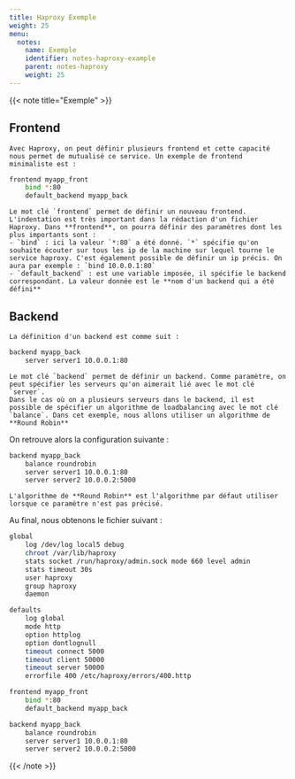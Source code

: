 ```yaml
---
title: Haproxy Exemple
weight: 25
menu:
  notes:
    name: Exemple
    identifier: notes-haproxy-example
    parent: notes-haproxy
    weight: 25
---
```


<!-- Example -->
{{< note title="Exemple" >}}

## Frontend
    Avec Haproxy, on peut définir plusieurs frontend et cette capacité nous permet de mutualisé ce service. Un exemple de frontend minimaliste est :
```bash
frontend myapp_front
    bind *:80
    default_backend myapp_back
```
    Le mot clé `frontend` permet de définir un nouveau frontend. L'indentation est très important dans la rédaction d'un fichier Haproxy. Dans **frontend**, on pourra définir des paramètres dont les plus importants sont :
    - `bind` : ici la valeur `*:80` a été donné. `*` spécifie qu'on souhaite écouter sur tous les ip de la machine sur lequel tourne le service haproxy. C'est également possible de définir un ip précis. On aura par exemple : `bind 10.0.0.1:80`
    - `default_backend` : est une variable imposée, il spécifie le backend correspondant. La valeur donnée est le **nom d'un backend qui a été défini**

## Backend
    La définition d'un backend est comme suit :
```bash
backend myapp_back
    server server1 10.0.0.1:80
```
    Le mot clé `backend` permet de définir un backend. Comme paramètre, on peut spécifier les serveurs qu'on aimerait lié avec le mot clé `server`.
    Dans le cas où on a plusieurs serveurs dans le backend, il est possible de spécifier un algorithme de loadbalancing avec le mot clé `balance`. Dans cet exemple, nous allons utiliser un algorithme de **Round Robin**
On retrouve alors la configuration suivante :
```bash
backend myapp_back
    balance roundrobin
    server server1 10.0.0.1:80
    server server2 10.0.0.2:5000
```
    L'algorithme de **Round Robin** est l'algorithme par défaut utiliser lorsque ce paramètre n'est pas précisé.

Au final, nous obtenons le fichier suivant :
```bash
global
    log /dev/log local5 debug
    chroot /var/lib/haproxy
    stats socket /run/haproxy/admin.sock mode 660 level admin
    stats timeout 30s
    user haproxy
    group haproxy
    daemon

defaults
    log global
    mode http
    option httplog
    option dontlognull
    timeout connect 5000
    timeout client 50000
    timeout server 50000
    errorfile 400 /etc/haproxy/errors/400.http

frontend myapp_front
    bind *:80
    default_backend myapp_back

backend myapp_back
    balance roundrobin
    server server1 10.0.0.1:80
    server server2 10.0.0.2:5000
```

{{< /note >}}